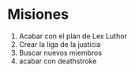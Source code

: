 # Misiones

1. Acabar con el plan de Lex Luthor
2. Crear la liga de la justicia
3. Buscar nuevos miembros
4. acabar con deathstroke

